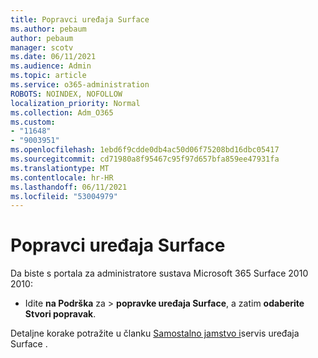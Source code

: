 ```yaml
---
title: Popravci uređaja Surface
ms.author: pebaum
author: pebaum
manager: scotv
ms.date: 06/11/2021
ms.audience: Admin
ms.topic: article
ms.service: o365-administration
ROBOTS: NOINDEX, NOFOLLOW
localization_priority: Normal
ms.collection: Adm_O365
ms.custom:
- "11648"
- "9003951"
ms.openlocfilehash: 1ebd6f9cdde0db4ac50d06f75208bd16dbc05417
ms.sourcegitcommit: cd71980a8f95467c95f97d657bfa859ee47931fa
ms.translationtype: MT
ms.contentlocale: hr-HR
ms.lasthandoff: 06/11/2021
ms.locfileid: "53004979"
---
```

# <a name="surface-repairs"></a>Popravci uređaja Surface

Da biste s portala za administratore sustava Microsoft 365 Surface 2010 2010:

- Idite **na Podrška** za  >  **popravke uređaja Surface**, a zatim **odaberite Stvori popravak**. 

Detaljne korake potražite u članku [Samostalno jamstvo i](/surface/self-serve-warranty-service)servis uređaja Surface .